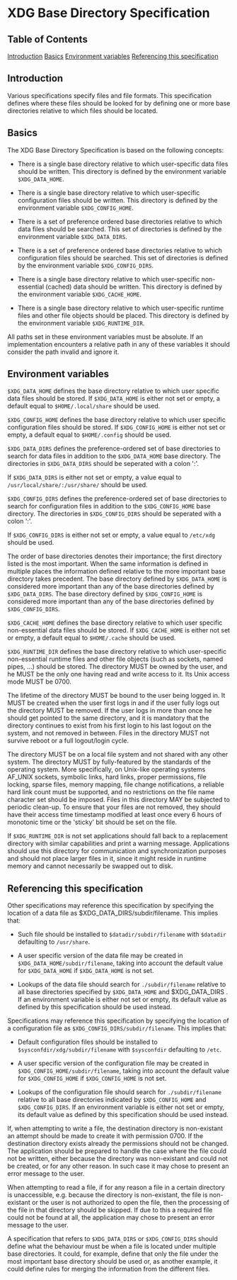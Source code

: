 # XDG Base Directory Specification

## Table of Contents

[Introduction](#introduction)
[Basics](#basics)
[Environment variables](#environment-variables)
[Referencing this specification](#referencing-this-specification)

## Introduction

Various specifications specify files and file formats.
This specification defines where these files should be looked for by
defining one or more base directories relative to which files should be located.

## Basics

The XDG Base Directory Specification is based on the following concepts:

  * There is a single base directory relative to which user-specific
  data files should be written.
  This directory is defined by the environment variable `$XDG_DATA_HOME`.

  * There is a single base directory relative to which user-specific
  configuration files should be written.
  This directory is defined by the environment variable `$XDG_CONFIG_HOME`.

  * There is a set of preference ordered base directories relative
  to which data files should be searched.
  This set of directories is defined by the environment variable `$XDG_DATA_DIRS`.

  * There is a set of preference ordered base directories relative
  to which configuration files should be searched.
  This set of directories is defined by the environment variable `$XDG_CONFIG_DIRS`.

  * There is a single base directory relative to which user-specific
  non-essential (cached) data should be written.
  This directory is defined by the environment variable `$XDG_CACHE_HOME`.

  * There is a single base directory relative to which user-specific
  runtime files and other file objects should be placed.
  This directory is defined by the environment variable `$XDG_RUNTIME_DIR`.

All paths set in these environment variables must be absolute.
If an implementation encounters a relative path in any of these variables
it should consider the path invalid and ignore it.

## Environment variables

`$XDG_DATA_HOME` defines the base directory relative to which
user specific data files should be stored.
If `$XDG_DATA_HOME` is either not set or empty, a default
equal to `$HOME/.local/share` should be used.

`$XDG_CONFIG_HOME` defines the base directory relative to which
user specific configuration files should be stored.
If `$XDG_CONFIG_HOME` is either not set or empty,
a default equal to `$HOME/.config` should be used.

`$XDG_DATA_DIRS` defines the preference-ordered set of base directories to
search for data files in addition to the `$XDG_DATA_HOME` base directory.
The directories in `$XDG_DATA_DIRS` should be seperated with a colon ':'.

If `$XDG_DATA_DIRS` is either not set or empty, a value equal to
`/usr/local/share/:/usr/share/` should be used.

`$XDG_CONFIG_DIRS` defines the preference-ordered set of base directories
to search for configuration files in addition to the `$XDG_CONFIG_HOME`
base directory.
The directories in `$XDG_CONFIG_DIRS` should be seperated with a colon ':'.

If `$XDG_CONFIG_DIRS` is either not set or empty, a value equal to
`/etc/xdg` should be used.

The order of base directories denotes their importance;
the first directory listed is the most important.
When the same information is defined in multiple places the information
defined relative to the more important base directory takes precedent.
The base directory defined by `$XDG_DATA_HOME` is considered more important
than any of the base directories defined by `$XDG_DATA_DIRS`.
The base directory defined by `$XDG_CONFIG_HOME` is considered more
important than any of the base directories defined by `$XDG_CONFIG_DIRS`.

`$XDG_CACHE_HOME` defines the base directory relative to which
user specific non-essential data files should be stored.
If `$XDG_CACHE_HOME` is either not set or empty,
a default equal to `$HOME/.cache` should be used.

`$XDG_RUNTIME_DIR` defines the base directory relative to which
user-specific non-essential runtime files and other file objects
(such as sockets, named pipes, ...) should be stored.
The directory MUST be owned by the user, and he MUST be the only
one having read and write access to it.
Its Unix access mode MUST be 0700.

The lifetime of the directory MUST be bound to the user being logged in.
It MUST be created when the user first logs in and if the user
fully logs out the directory MUST be removed.
If the user logs in more than once he should get pointed to the same directory,
and it is mandatory that the directory continues to exist from his first login
to his last logout on the system, and not removed in between.
Files in the directory MUST not survive reboot or a full logout/login cycle.

The directory MUST be on a local file system and not shared with any other system.
The directory MUST by fully-featured by the standards of the operating system.
More specifically, on Unix-like operating systems AF_UNIX sockets, symbolic links,
hard links, proper permissions, file locking, sparse files, memory mapping,
file change notifications, a reliable hard link count must be supported,
and no restrictions on the file name character set should be imposed.
Files in this directory MAY be subjected to periodic clean-up.
To ensure that your files are not removed, they should have their
access time timestamp modified at least once every 6 hours of monotonic time
or the 'sticky' bit should be set on the file.

If `$XDG_RUNTIME_DIR` is not set applications should fall back to a replacement
directory with similar capabilities and print a warning message.
Applications should use this directory for communication and synchronization
purposes and should not place larger files in it, since it might reside in
runtime memory and cannot necessarily be swapped out to disk.

## Referencing this specification

Other specifications may reference this specification by specifying
the location of a data file as $XDG_DATA_DIRS/subdir/filename.
This implies that:

  * Such file should be installed to `$datadir/subdir/filename`
  with `$datadir` defaulting to `/usr/share`.

  * A user specific version of the data file may be created in
  `$XDG_DATA_HOME/subdir/filename`, taking into account the default value for
  `$XDG_DATA_HOME` if `$XDG_DATA_HOME` is not set.

  * Lookups of the data file should search for `./subdir/filename`
  relative to all base directories specified by
  `$XDG_DATA_HOME` and $XDG_DATA_DIRS .
  If an environment variable is either not set or empty,
  its default value as defined by this specification should be used instead.

Specifications may reference this specification by specifying the location
of a configuration file as `$XDG_CONFIG_DIRS/subdir/filename`.
This implies that:

  * Default configuration files should be installed to
  `$sysconfdir/xdg/subdir/filename` with `$sysconfdir` defaulting to `/etc`.

  * A user specific version of the configuration file may be created in
  `$XDG_CONFIG_HOME/subdir/filename`, taking into account the default value for
  `$XDG_CONFIG_HOME` if `$XDG_CONFIG_HOME` is not set.

  * Lookups of the configuration file should search for `./subdir/filename`
  relative to all base directories indicated by
  `$XDG_CONFIG_HOME` and `$XDG_CONFIG_DIRS`.
  If an environment variable is either not set or empty,
  its default value as defined by this specification should be used instead.

If, when attempting to write a file, the destination directory is non-existant
an attempt should be made to create it with permission 0700.
If the destination directory exists already the permissions should not be changed.
The application should be prepared to handle the case where the file could not be written,
either because the directory was non-existant and could not be created,
or for any other reason.
In such case it may chose to present an error message to the user.

When attempting to read a file, if for any reason a file in a certain directory
is unaccessible, e.g. because the directory is non-existant, the file is non-existant
or the user is not authorized to open the file, then the processing of the file in
that directory should be skipped.
If due to this a required file could not be found at all,
the application may chose to present an error message to the user.

A specification that refers to `$XDG_DATA_DIRS` or `$XDG_CONFIG_DIRS` should
define what the behaviour must be when a file is located under multiple base directories.
It could, for example, define that only the file under the most important base directory
should be used or, as another example, it could define rules for merging the information
from the different files.
